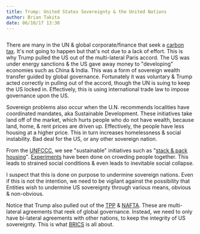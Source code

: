 ```yaml
---
title: Trump: United States Sovereignty & the United Nations
author: Brian Takita
date: 06/10/17 13:30
---
```


```js exec frontmatter
```

There are many in the UN & global corporate/finance that seek a <a href="https://www.wikiwand.com/en/Carbon_tax" target="_blank">carbon tax</a>. It's not going to happen but that's not due to a lack of effort. This is why Trump pulled the US out of the multi-lateral Paris accord. The US was under energy sanctions & the US gave away money to "developing" economies such as China & India. This was a form of sovereign wealth transfer guided by global governance. Fortunately it was voluntary & Trump acted correctly in pulling out of the accord, though the UN is suing to keep the US locked in. Effectively, this is using international trade law to impose governance upon the US.

<!--more-->

Sovereign problems also occur when the U.N. recommends localities have coordinated mandates, aka Sustainable Development. These initiatives take land off of the market, which hurts people who do not have wealth, because land, home, & rent prices are driven up. Effectively, the people have less housing at a higher price. This in turn increases homelessness & social instability. Bad deal for the US, or any other sovereign nation.

From the <a href="https://www.wikiwand.com/en/United_Nations_Framework_Convention_on_Climate_Change" target="_blank">UNFCCC</a>, we see "sustainable" initiatives such as "<a href="http://americandreamcoalition.org/?page_id=3299" target="_blank">stack & pack housing</a>". <a href="https://nihrecord.nih.gov/newsletters/2008/07_25_2008/story1.htm" target="_blank">Experiments</a> have been done on crowding people together. This leads to strained social conditions & even leads to inevitable social collapse.

I suspect that this is done on purpose to undermine sovereign nations. Even if this is not the intention, we need to be vigilant against the possibility that Entities wish to undermine US sovereignty through various means, obvious & non-obvious.

Notice that Trump also pulled out of the <a href="http://www.foxnews.com/politics/2017/01/23/trump-signs-executive-order-withdrawing-us-from-tpp-trade-deal.html" target="_blank">TPP</a> & <a href="http://www.foxnews.com/politics/2017/04/27/trump-agrees-to-renegotiate-nafta-with-canada-mexico-leaders.html" target="_blank">NAFTA</a>. These are multi-lateral agreements that reek of global governance. Instead, we need to only have bi-lateral agreements with other nations, to keep the integrity of US sovereignty. This is what <a href="https://www.wikiwand.com/en/BRICS" target="_blank">BRICS</a> is all about.
